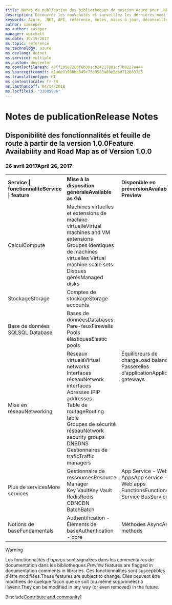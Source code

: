```yaml
---
title: Notes de publication des bibliothèques de gestion Azure pour .NET | Microsoft Docs
description: Découvrez les nouveautés et surveillez les dernières modifications dans les bibliothèques de gestion Azure pour .NET.
keywords: Azure, .NET, API, référence, notes, mises à jour, déconseiller
author: camsoper
ms.author: casoper
manager: wpickett
ms.date: 10/19/2017
ms.topic: reference
ms.technology: azure
ms.devlang: dotnet
ms.service: multiple
ms.custom: devcenter
ms.openlocfilehash: 48ff29507268f6b38acb24217801cf7b0227e444
ms.sourcegitcommit: e1a0e91988bb849c75e9583a80e3e6d712083785
ms.translationtype: HT
ms.contentlocale: fr-FR
ms.lasthandoff: 04/14/2018
ms.locfileid: "31005906"
---
```

# <a name="release-notes"></a><span data-ttu-id="d3785-104">Notes de publication</span><span class="sxs-lookup"><span data-stu-id="d3785-104">Release Notes</span></span> 

## <a name="feature-availability-and-road-map-as-of-version-100"></a><span data-ttu-id="d3785-105">Disponibilité des fonctionnalités et feuille de route à partir de la version 1.0.0</span><span class="sxs-lookup"><span data-stu-id="d3785-105">Feature Availability and Road Map as of Version 1.0.0</span></span> ##
### <a name="april-26-2017"></a><span data-ttu-id="d3785-106">26 avril 2017</span><span class="sxs-lookup"><span data-stu-id="d3785-106">April 26, 2017</span></span>

<table>
  <tr>
    <th align="left"><span data-ttu-id="d3785-107">Service | fonctionnalité</span><span class="sxs-lookup"><span data-stu-id="d3785-107">Service | feature</span></span></th>
    <th align="left"><span data-ttu-id="d3785-108">Mise à la disposition générale</span><span class="sxs-lookup"><span data-stu-id="d3785-108">Available as GA</span></span></th>
    <th align="left"><span data-ttu-id="d3785-109">Disponible en préversion</span><span class="sxs-lookup"><span data-stu-id="d3785-109">Available as Preview</span></span></th>
    <th align="left"><span data-ttu-id="d3785-110">Bientôt disponible</span><span class="sxs-lookup"><span data-stu-id="d3785-110">Coming soon</span></span></th>
  </tr>
  <tr>
    <td><span data-ttu-id="d3785-111">Calcul</span><span class="sxs-lookup"><span data-stu-id="d3785-111">Compute</span></span></td>
    <td><span data-ttu-id="d3785-112">Machines virtuelles et extensions de machine virtuelle</span><span class="sxs-lookup"><span data-stu-id="d3785-112">Virtual machines and VM extensions</span></span><br><span data-ttu-id="d3785-113">Groupes identiques de machines virtuelles </span><span class="sxs-lookup"><span data-stu-id="d3785-113">Virtual machine scale sets</span></span><br><span data-ttu-id="d3785-114">Disques gérés</span><span class="sxs-lookup"><span data-stu-id="d3785-114">Managed disks</span></span></td>
    <td></td>
    <td valign="top"><span data-ttu-id="d3785-115">Services de conteneurs Azure</span><span class="sxs-lookup"><span data-stu-id="d3785-115">Azure container services</span></span><br><span data-ttu-id="d3785-116">Registre de conteneurs Azure</span><span class="sxs-lookup"><span data-stu-id="d3785-116">Azure container registry</span></span></td>
  </tr>
  <tr>
    <td><span data-ttu-id="d3785-117">Stockage</span><span class="sxs-lookup"><span data-stu-id="d3785-117">Storage</span></span></td>
    <td><span data-ttu-id="d3785-118">Comptes de stockage</span><span class="sxs-lookup"><span data-stu-id="d3785-118">Storage accounts</span></span></td>
    <td></td>
    <td><span data-ttu-id="d3785-119">Chiffrement</span><span class="sxs-lookup"><span data-stu-id="d3785-119">Encryption</span></span></td>
  </tr>
  <tr>
    <td><span data-ttu-id="d3785-120">Base de données SQL</span><span class="sxs-lookup"><span data-stu-id="d3785-120">SQL Database</span></span></td>
    <td><span data-ttu-id="d3785-121">Bases de données</span><span class="sxs-lookup"><span data-stu-id="d3785-121">Databases</span></span><br><span data-ttu-id="d3785-122">Pare-feux</span><span class="sxs-lookup"><span data-stu-id="d3785-122">Firewalls</span></span><br><span data-ttu-id="d3785-123">Pools élastiques</span><span class="sxs-lookup"><span data-stu-id="d3785-123">Elastic pools</span></span></td>
    <td></td>
    <td valign="top"></td>
  </tr>
  <tr>
    <td><span data-ttu-id="d3785-124">Mise en réseau</span><span class="sxs-lookup"><span data-stu-id="d3785-124">Networking</span></span></td>
    <td><span data-ttu-id="d3785-125">Réseaux virtuels</span><span class="sxs-lookup"><span data-stu-id="d3785-125">Virtual networks</span></span><br><span data-ttu-id="d3785-126">Interfaces réseau</span><span class="sxs-lookup"><span data-stu-id="d3785-126">Network interfaces</span></span><br><span data-ttu-id="d3785-127">Adresses IP</span><span class="sxs-lookup"><span data-stu-id="d3785-127">IP addresses</span></span><br><span data-ttu-id="d3785-128">Table de routage</span><span class="sxs-lookup"><span data-stu-id="d3785-128">Routing table</span></span><br><span data-ttu-id="d3785-129">Groupes de sécurité réseau</span><span class="sxs-lookup"><span data-stu-id="d3785-129">Network security groups</span></span><br><span data-ttu-id="d3785-130">DNS</span><span class="sxs-lookup"><span data-stu-id="d3785-130">DNS</span></span><br><span data-ttu-id="d3785-131">Gestionnaires de trafic</span><span class="sxs-lookup"><span data-stu-id="d3785-131">Traffic managers</span></span></td>
    <td valign="top"><span data-ttu-id="d3785-132">Équilibreurs de charge</span><span class="sxs-lookup"><span data-stu-id="d3785-132">Load balancers</span></span><br><span data-ttu-id="d3785-133">Passerelles d’application</span><span class="sxs-lookup"><span data-stu-id="d3785-133">Application gateways</span></span></td>
    <td valign="top"></td>
  </tr>
  <tr>
    <td><span data-ttu-id="d3785-134">Plus de services</span><span class="sxs-lookup"><span data-stu-id="d3785-134">More services</span></span></td>
    <td><span data-ttu-id="d3785-135">Gestionnaire de ressources</span><span class="sxs-lookup"><span data-stu-id="d3785-135">Resource Manager</span></span><br><span data-ttu-id="d3785-136">Key Vault</span><span class="sxs-lookup"><span data-stu-id="d3785-136">Key Vault</span></span><br><span data-ttu-id="d3785-137">Redis</span><span class="sxs-lookup"><span data-stu-id="d3785-137">Redis</span></span><br><span data-ttu-id="d3785-138">CDN</span><span class="sxs-lookup"><span data-stu-id="d3785-138">CDN</span></span><br><span data-ttu-id="d3785-139">Batch</span><span class="sxs-lookup"><span data-stu-id="d3785-139">Batch</span></span></td>
    <td valign="top"><span data-ttu-id="d3785-140">App Service - Web Apps</span><span class="sxs-lookup"><span data-stu-id="d3785-140">App service - Web apps</span></span><br><span data-ttu-id="d3785-141">Functions</span><span class="sxs-lookup"><span data-stu-id="d3785-141">Functions</span></span><br><span data-ttu-id="d3785-142">Service Bus</span><span class="sxs-lookup"><span data-stu-id="d3785-142">Service bus</span></span></td>
    <td valign="top"><span data-ttu-id="d3785-143">Surveiller</span><span class="sxs-lookup"><span data-stu-id="d3785-143">Monitor</span></span><br><span data-ttu-id="d3785-144">Graphique RBAC</span><span class="sxs-lookup"><span data-stu-id="d3785-144">Graph RBAC</span></span><br><span data-ttu-id="d3785-145">Azure Cosmos DB</span><span class="sxs-lookup"><span data-stu-id="d3785-145">Azure Cosmos DB</span></span><br><span data-ttu-id="d3785-146">Scheduler</span><span class="sxs-lookup"><span data-stu-id="d3785-146">Scheduler</span></span></td>
  </tr>
  <tr>
    <td><span data-ttu-id="d3785-147">Notions de base</span><span class="sxs-lookup"><span data-stu-id="d3785-147">Fundamentals</span></span></td>
    <td><span data-ttu-id="d3785-148">Authentification - Éléments de base</span><span class="sxs-lookup"><span data-stu-id="d3785-148">Authentication - core</span></span></td>
    <td><span data-ttu-id="d3785-149">Méthodes Async</span><span class="sxs-lookup"><span data-stu-id="d3785-149">Async methods</span></span></td>
    <td valign="top"></td>
  </tr>
</table>

> [!WARNING] 
> <span data-ttu-id="d3785-150">Les fonctionnalités d’*aperçu* sont signalées dans les commentaires de documentation dans les bibliothèques.</span><span class="sxs-lookup"><span data-stu-id="d3785-150">*Preview* features are flagged in documentation comments in libraries.</span></span> <span data-ttu-id="d3785-151">Ces fonctionnalités sont susceptibles d'être modifiées.</span><span class="sxs-lookup"><span data-stu-id="d3785-151">These features are subject to change.</span></span> <span data-ttu-id="d3785-152">Elles peuvent être modifiées de quelque façon que ce soit (ou même supprimées) à l’avenir.</span><span class="sxs-lookup"><span data-stu-id="d3785-152">They can be modified in any way (or even removed) in the future.</span></span>

[!include[Contribute and community](includes/contribute.md)]
